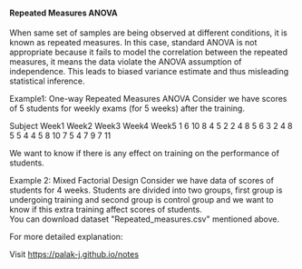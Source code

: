 #### Repeated Measures ANOVA
When same set of samples are being observed at different conditions, it is known as repeated measures. In this case, standard ANOVA is not appropriate because it fails to model the correlation between the repeated measures, it means the data violate the ANOVA assumption of independence. This leads to biased variance estimate and thus misleading statistical inference. 

Example1: One-way Repeated Measures ANOVA
Consider we have scores of 5 students for weekly exams (for 5 weeks) after the training.

Subject	Week1	Week2	Week3	Week4	Week5
1	      6	    10	  8	    4	    5
2	      2	    4	    8	    5   	6
3	      2   	4   	8	    5	    5
4	      4	    5   	8	    10   	7
5	      4   	7   	9	    7	    11

We want to know if there is any effect on training on the performance of students.



Example 2: Mixed Factorial Design
Consider we have data of scores of students for 4 weeks. Students are divided into two groups, first group is undergoing training and second group is control group and we want to know if this extra training affect scores of students.  
You can download dataset "Repeated_measures.csv" mentioned above.

For more detailed explanation:

Visit
https://palak-j.github.io/notes
